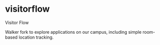 visitorflow
===========

Visitor Flow

Walker fork to explore applications on our campus, including simple room-based location tracking.
